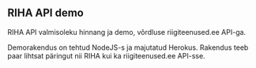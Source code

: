 ## RIHA API demo

RIHA API valmisoleku hinnang ja demo, võrdluse riigiteenused.ee API-ga.

Demorakendus on tehtud NodeJS-s ja majutatud Herokus. Rakendus teeb paar lihtsat päringut nii RIHA kui ka riigiteenused.ee API-sse.



